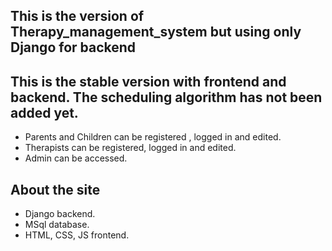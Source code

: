 ## This is the version of Therapy_management_system but using only Django for backend

## This is the stable version with frontend and backend. The scheduling algorithm has not been added yet.

- Parents and Children can be registered , logged in and edited.
- Therapists can be registered, logged in and edited.
- Admin can be accessed.

## About the site

- Django backend.
- MSql database.
- HTML, CSS, JS frontend.